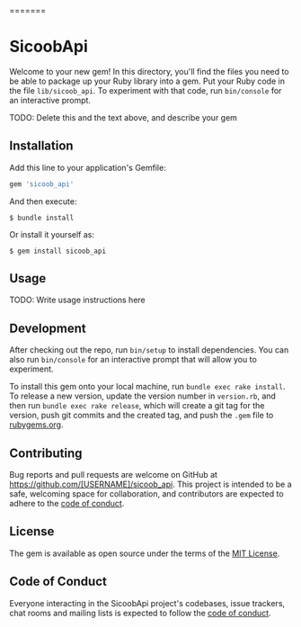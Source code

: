 =======
# SicoobApi

Welcome to your new gem! In this directory, you'll find the files you need to be able to package up your Ruby library into a gem. Put your Ruby code in the file `lib/sicoob_api`. To experiment with that code, run `bin/console` for an interactive prompt.

TODO: Delete this and the text above, and describe your gem

## Installation

Add this line to your application's Gemfile:

```ruby
gem 'sicoob_api'
```

And then execute:

    $ bundle install

Or install it yourself as:

    $ gem install sicoob_api

## Usage

TODO: Write usage instructions here

## Development

After checking out the repo, run `bin/setup` to install dependencies. You can also run `bin/console` for an interactive prompt that will allow you to experiment.

To install this gem onto your local machine, run `bundle exec rake install`. To release a new version, update the version number in `version.rb`, and then run `bundle exec rake release`, which will create a git tag for the version, push git commits and the created tag, and push the `.gem` file to [rubygems.org](https://rubygems.org).

## Contributing

Bug reports and pull requests are welcome on GitHub at https://github.com/[USERNAME]/sicoob_api. This project is intended to be a safe, welcoming space for collaboration, and contributors are expected to adhere to the [code of conduct](https://github.com/[USERNAME]/sicoob_api/blob/master/CODE_OF_CONDUCT.md).

## License

The gem is available as open source under the terms of the [MIT License](https://opensource.org/licenses/MIT).

## Code of Conduct

Everyone interacting in the SicoobApi project's codebases, issue trackers, chat rooms and mailing lists is expected to follow the [code of conduct](https://github.com/[USERNAME]/sicoob_api/blob/master/CODE_OF_CONDUCT.md).
